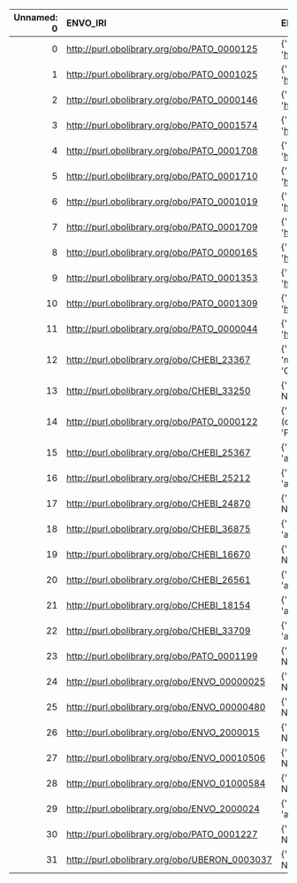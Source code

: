 |   Unnamed: 0 | ENVO_IRI                                      | ENVO_DESC                                                                                                    | MS_IRI                                      | MS_DESC                                                |
|-------------:|:----------------------------------------------|:-------------------------------------------------------------------------------------------------------------|:--------------------------------------------|:-------------------------------------------------------|
|            0 | http://purl.obolibrary.org/obo/PATO_0000125   | {'iri': 'http://purl.obolibrary.org/obo/PATO_0000125'}                                                       | http://purl.obolibrary.org/obo/PATO_0000125 | {'iri': 'http://purl.obolibrary.org/obo/PATO_0000125'} |
|            1 | http://purl.obolibrary.org/obo/PATO_0001025   | {'iri': 'http://purl.obolibrary.org/obo/PATO_0001025'}                                                       | http://purl.obolibrary.org/obo/PATO_0001025 | {'iri': 'http://purl.obolibrary.org/obo/PATO_0001025'} |
|            2 | http://purl.obolibrary.org/obo/PATO_0000146   | {'iri': 'http://purl.obolibrary.org/obo/PATO_0000146'}                                                       | http://purl.obolibrary.org/obo/PATO_0000146 | {'iri': 'http://purl.obolibrary.org/obo/PATO_0000146'} |
|            3 | http://purl.obolibrary.org/obo/PATO_0001574   | {'iri': 'http://purl.obolibrary.org/obo/PATO_0001574'}                                                       | http://purl.obolibrary.org/obo/PATO_0001574 | {'iri': 'http://purl.obolibrary.org/obo/PATO_0001574'} |
|            4 | http://purl.obolibrary.org/obo/PATO_0001708   | {'iri': 'http://purl.obolibrary.org/obo/PATO_0001708'}                                                       | http://purl.obolibrary.org/obo/PATO_0001708 | {'iri': 'http://purl.obolibrary.org/obo/PATO_0001708'} |
|            5 | http://purl.obolibrary.org/obo/PATO_0001710   | {'iri': 'http://purl.obolibrary.org/obo/PATO_0001710'}                                                       | http://purl.obolibrary.org/obo/PATO_0001710 | {'iri': 'http://purl.obolibrary.org/obo/PATO_0001710'} |
|            6 | http://purl.obolibrary.org/obo/PATO_0001019   | {'iri': 'http://purl.obolibrary.org/obo/PATO_0001019'}                                                       | http://purl.obolibrary.org/obo/PATO_0001019 | {'iri': 'http://purl.obolibrary.org/obo/PATO_0001019'} |
|            7 | http://purl.obolibrary.org/obo/PATO_0001709   | {'iri': 'http://purl.obolibrary.org/obo/PATO_0001709'}                                                       | http://purl.obolibrary.org/obo/PATO_0001709 | {'iri': 'http://purl.obolibrary.org/obo/PATO_0001709'} |
|            8 | http://purl.obolibrary.org/obo/PATO_0000165   | {'iri': 'http://purl.obolibrary.org/obo/PATO_0000165'}                                                       | http://purl.obolibrary.org/obo/PATO_0000165 | {'iri': 'http://purl.obolibrary.org/obo/PATO_0000165'} |
|            9 | http://purl.obolibrary.org/obo/PATO_0001353   | {'iri': 'http://purl.obolibrary.org/obo/PATO_0001353'}                                                       | http://purl.obolibrary.org/obo/PATO_0001353 | {'iri': 'http://purl.obolibrary.org/obo/PATO_0001353'} |
|           10 | http://purl.obolibrary.org/obo/PATO_0001309   | {'iri': 'http://purl.obolibrary.org/obo/PATO_0001309'}                                                       | http://purl.obolibrary.org/obo/PATO_0001309 | {'iri': 'http://purl.obolibrary.org/obo/PATO_0001309'} |
|           11 | http://purl.obolibrary.org/obo/PATO_0000044   | {'iri': 'http://purl.obolibrary.org/obo/PATO_0000044'}                                                       | http://purl.obolibrary.org/obo/PATO_0000044 | {'iri': 'http://purl.obolibrary.org/obo/PATO_0000044'} |
|           12 | http://purl.obolibrary.org/obo/CHEBI_23367    | {'label': 'molecular entity', 'prefLabel': 'molecular entity', 'altLabel': None, 'name': 'CHEBI_23367'}      | http://purl.obolibrary.org/obo/MS_1000881   | {'label': 'molecular entity'}                          |
|           13 | http://purl.obolibrary.org/obo/CHEBI_33250    | {'label': 'Atom', 'prefLabel': None, 'altLabel': None, 'name': 'CHEBI_33250'}                                | http://purl.obolibrary.org/obo/MS_1003034   | {'label': 'Atom'}                                      |
|           14 | http://purl.obolibrary.org/obo/PATO_0000122   | {'label': 'length (quality)', 'prefLabel': 'length (quality)', 'altLabel': 'length', 'name': 'PATO_0000122'} | http://purl.obolibrary.org/obo/PEFF_0001006 | {'label': 'length'}                                    |
|           15 | http://purl.obolibrary.org/obo/CHEBI_25367    | {'label': 'molecule', 'prefLabel': 'molecule', 'altLabel': None, 'name': 'CHEBI_25367'}                      | http://purl.obolibrary.org/obo/MS_1000859   | {'label': 'molecule'}                                  |
|           16 | http://purl.obolibrary.org/obo/CHEBI_25212    | {'label': 'metabolite', 'prefLabel': None, 'altLabel': None, 'name': 'CHEBI_25212'}                          | http://purl.obolibrary.org/obo/MS_1003036   | {'label': 'metabolite'}                                |
|           17 | http://purl.obolibrary.org/obo/CHEBI_24870    | {'label': 'Ion', 'prefLabel': None, 'altLabel': None, 'name': 'CHEBI_24870'}                                 | http://purl.obolibrary.org/obo/MS_1002806   | {'label': 'Ion'}                                       |
|           18 | http://purl.obolibrary.org/obo/CHEBI_36875    | {'label': 'Radical ion', 'prefLabel': None, 'altLabel': None, 'name': 'CHEBI_36875'}                         | http://purl.obolibrary.org/obo/MS_1000376   | {'label': 'Radical ion'}                               |
|           19 | http://purl.obolibrary.org/obo/CHEBI_16670    | {'label': 'peptide', 'prefLabel': None, 'altLabel': None, 'name': 'CHEBI_16670'}                             | http://purl.obolibrary.org/obo/MS_1000860   | {'label': 'peptide'}                                   |
|           20 | http://purl.obolibrary.org/obo/CHEBI_26561    | {'label': 'ribonucleotide', 'prefLabel': None, 'altLabel': None, 'name': 'CHEBI_26561'}                      | http://purl.obolibrary.org/obo/MS_1003037   | {'label': 'ribonucleotide'}                            |
|           21 | http://purl.obolibrary.org/obo/CHEBI_18154    | {'label': 'polysaccharide', 'prefLabel': None, 'altLabel': None, 'name': 'CHEBI_18154'}                      | http://purl.obolibrary.org/obo/MS_1003042   | {'label': 'polysaccharide'}                            |
|           22 | http://purl.obolibrary.org/obo/CHEBI_33709    | {'label': 'amino acid', 'prefLabel': None, 'altLabel': None, 'name': 'CHEBI_33709'}                          | http://purl.obolibrary.org/obo/MS_1003039   | {'label': 'amino acid'}                                |
|           23 | http://purl.obolibrary.org/obo/PATO_0001199   | {'label': 'linear', 'prefLabel': None, 'altLabel': None, 'name': 'PATO_0001199'}                             | http://purl.obolibrary.org/obo/MS_1000095   | {'label': 'linear'}                                    |
|           24 | http://purl.obolibrary.org/obo/ENVO_00000025  | {'label': 'reservoir', 'prefLabel': None, 'altLabel': None, 'name': 'ENVO_00000025'}                         | http://purl.obolibrary.org/obo/MS_1000067   | {'label': 'reservoir'}                                 |
|           25 | http://purl.obolibrary.org/obo/ENVO_00000480  | {'label': 'peak', 'prefLabel': None, 'altLabel': None, 'name': 'ENVO_00000480'}                              | http://purl.obolibrary.org/obo/MS_1000231   | {'label': 'peak'}                                      |
|           26 | http://purl.obolibrary.org/obo/ENVO_2000015   | {'label': 'energy', 'prefLabel': None, 'altLabel': None, 'name': 'ENVO_2000015'}                             | http://purl.obolibrary.org/obo/PATO_0001021 | {'label': 'energy'}                                    |
|           27 | http://purl.obolibrary.org/obo/ENVO_00010506  | {'label': 'emulsion', 'prefLabel': None, 'altLabel': None, 'name': 'ENVO_00010506'}                          | http://purl.obolibrary.org/obo/MS_1000047   | {'label': 'emulsion'}                                  |
|           28 | http://purl.obolibrary.org/obo/ENVO_01000584  | {'label': 'table', 'prefLabel': None, 'altLabel': None, 'name': 'ENVO_01000584'}                             | http://purl.obolibrary.org/obo/MS_4000005   | {'label': 'table'}                                     |
|           29 | http://purl.obolibrary.org/obo/ENVO_2000024   | {'label': 'ionization energy', 'prefLabel': None, 'altLabel': None, 'name': 'ENVO_2000024'}                  | http://purl.obolibrary.org/obo/MS_1000219   | {'label': 'ionization energy'}                         |
|           30 | http://purl.obolibrary.org/obo/PATO_0001227   | {'label': 'variant', 'prefLabel': None, 'altLabel': None, 'name': 'PATO_0001227'}                            | http://purl.obolibrary.org/obo/PEFF_0001011 | {'label': 'variant'}                                   |
|           31 | http://purl.obolibrary.org/obo/UBERON_0003037 | {'label': 'septum', 'prefLabel': None, 'altLabel': None, 'name': 'UBERON_0003037'}                           | http://purl.obolibrary.org/obo/MS_1000068   | {'label': 'septum'}                                    |